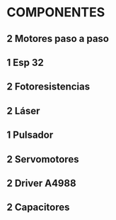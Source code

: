 # COMPONENTES 
## 2 Motores paso a paso
## 1 Esp 32
## 2 Fotoresistencias
## 2 Láser
## 1 Pulsador
## 2 Servomotores
## 2 Driver A4988
## 2 Capacitores
